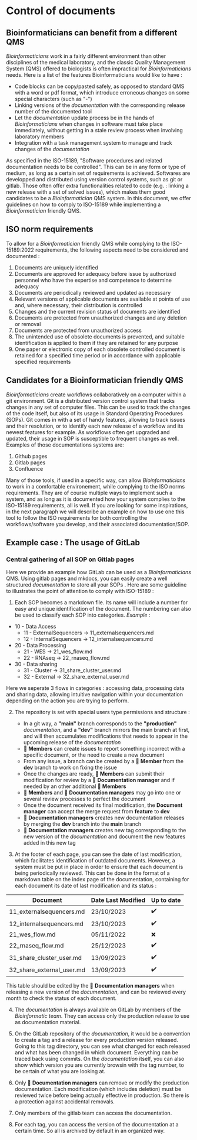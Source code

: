 # Control of documents

## Bioinformaticians can benefit from a different QMS

_Bioinformaticians_ work in a fairly different environment than other disciplines of the medical laboratory, and the classic Quality Management System (QMS) offered to biologists is often impractical for _Bioinformaticians_ needs. Here is a list of the features Bioinformaticians would like to have :

- Code blocks can be copy/pasted safely, as opposed to standard QMS with a word or pdf format, which introduce erroneous changes on some special characters (such as "-")
- Linking versions of the _documentation_ with the corresponding release number of the documented tool
- Let the _documentation_ update process be in the hands of _Bioinformaticians_ when changes in software must take place immediately, without getting in a stale review process when involving laboratory members
- Integration with a task management system to manage and track changes of the _documentation_

As specified in the ISO-15189, "Software procedures and related documentation needs to be controlled". This can be in any form or type of medium, as long as a certain set of requirements is achieved. Softwares are developped and distributed using version control systems, such as git or gitlab. Those often offer extra functionalities related to code (e.g. : linking a new release with a set of solved issues), which makes them good candidates to be a _Bioinformatician_ QMS system. In this document, we offer guidelines on how to comply to ISO-15189 while implementing a _Bioinformatician_ friendly QMS. 

## ISO norm requirements

To allow for a _Bioinformatician_ friendly QMS while complying to the ISO-15189:2022 requirements, the following aspects need to be considered and documented :

1. Documents are uniquely identified
2. Documents are approved for adequacy before issue by authorized personnel who have the expertise and competence to determine adequacy
3. Documents are periodically reviewed and updated as necessary
4. Relevant versions of applicable documents are available at points of use and, where necessary, their distribution is controlled
5. Changes and the current revision status of documents are identified
6. Documents are protected from unauthorized changes and any deletion or removal
7. Documents are protected from unauthorized access
8. The unintended use of obsolete documents is prevented, and suitable identification is applied to them if they are retained for any purpose
9. One paper or electronic copy of each obsolete controlled document is retained for a specified time period or in accordance with applicable specified requirements

## Candidates for a Bioinformatician friendly QMS

_Bioinformaticians_ create workflows collaboratively on a computer within a git environment. Git is a distributed version control system that tracks changes in any set of computer files. This can be used to track the changes of the code itself, but also of its usage in Standard Operating Procedures (SOPs). Git comes in with a set of handy features, allowing to track issues and their resolution, or to identify each new release of a workflow and its newest features for example. As workflows often get upgraded and updated, their usage in SOP is susceptible to frequent changes as well. Examples of those documentations systems are:

1. Github pages
2. Gitlab pages
3. Confluence

Many of those tools, if used in a specific way, can allow _Bioinformaticians_ to work in a comfortable environement, while complying to the ISO norms requirements. They are of course multiple ways to implement such a system, and as long as it is documented how your system complies to the ISO-15189 requirements, all is well. If you are looking for some inspirations, in the next paragraph we will describe an example on how to use one this tool to follow the ISO requirements for both controlling the workflows/software you develop, and their associated documentation/SOP.

## Example case : The usage of GitLab

### Central gathering of all SOP on Gitlab pages

 Here we provide an example how GitLab can be used as a _Bioinformaticians_ QMS. Using gitlab pages and mkdocs, you can easily create a well structured _documentation_ to store all your SOPs . Here are some guideline to illustrates the point of attention to comply with ISO-15189 :

1. Each SOP becomes a markdown file. Its name will include a number for easy and unique identification of the document. The numbering can also be used to classify each SOP into categories. _Example_ :
   
- 10 - Data Access
    - 11 - ExternalSequencers -> 11_externalsequencers.md
    - 12 - InternalSequencers -> 12_internalsequencers.md
- 20 - Data Processing
    - 21 - WES -> 21_wes_flow.md
    - 22 - RNAseq -> 22_rnaseq_flow.md
- 30 - Data sharing
    - 31 - Cluster -> 31_share_cluster_user.md
    - 32 - External -> 32_share_external_user.md      

 Here we seperate 3 flows in categories : accessing data, processing data and sharing data, allowing intuitive navigation within your documentation depending on the action you are trying to perform.

2. The repository is set with special users type permissions and structure :
    - In a git way, a __"main"__ branch corresponds to the __"production"__ _documentation_, and a __"dev"__ branch mirrors the main branch at first, and will then accumulates modifications that needs to appear in the upcoming release of the _documentation_
    - 🤵 __Members__ can create issues to report something incorrect with a specific document, or the need to create a new document
    - From any issue, a branch can be created by a 🤵 __Member__ from the __dev__ branch to work on fixing the issue
    - Once the changes are ready, 🤵 __Members__ can submit their modification for review by a 👮 __Documentation manager__ and if needed by an other additional 🤵 __Members__
    - 🤵 __Members__ and 👮 __Documentation managers__ may go into one or several review processes to perfect the document
    - Once the document received its final modification, the __Document manager__ can accept the merge request from __feature__ to __dev__
    - 👮 __Documentation managers__ creates new documentation releases by merging the __dev__ branch into the __main__ branch
    - 👮 __Documentation managers__ creates new tag corresponding to the new version of the _documentation_ and document the new features added in this new tag

3. At the footer of each page, you can see the date of last modification, which facilitates identification of outdated documents. However, a system must be put in place in order to ensure that each document is being periodically reviewed. This can be done in the format of a markdown table on the index page of the documentation, containing for each document its date of last modification and its status :

| Document                  | Date Last Modified | Up to date         |
|---------------------------|--------------------|--------------------|
| 11_externalsequencers.md  | 23/10/2023         | :heavy_check_mark: |
| 12_internalsequencers.md  | 23/10/2023         | :heavy_check_mark: |
| 21_wes_flow.md            | 05/11/2022         | :x:                |
| 22_rnaseq_flow.md         | 25/12/2023         | :heavy_check_mark: |
| 31_share_cluster_user.md  | 13/09/2023         | :heavy_check_mark: |
| 32_share_external_user.md | 13/09/2023         | :heavy_check_mark: |

This table should be edited by the 👮 __Documentation managers__ when releasing a new version of the _documentation_, and can be reviewed every month to check the status of each document.

4. The _documentation_ is always available on GitLab by members of the _Bioinformatic team_. They can access only the production release to use as documentation material.

5. On the GitLab repository of the _documentation_, it would be a convention to create a tag and a release for every production version released. Going to this tag directory, you can see what changed for each released and what has been changed in which document. Everything can be traced back using commits. On the _documentation_ itself, you can also show which version you are currently browsin with the tag number, to be certain of what you are looking at.

6. Only 👮 __Documentation managers__ can remove or modify the production documentation. Each modification (which includes deletion) must be reviewed twice before being actually effective in production. So there is a protection against accidental removals.

7. Only members of the gitlab team can access the documentation.

8. For each tag, you can access the version of the documentation at a certain time. So all is archived by default in an organized way.



